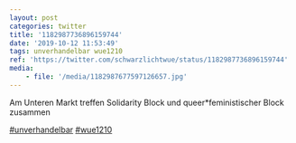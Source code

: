 ```yaml
---
layout: post
categories: twitter
title: '1182987736896159744'
date: '2019-10-12 11:53:49'
tags: unverhandelbar wue1210
ref: 'https://twitter.com/schwarzlichtwue/status/1182987736896159744'
media:
    - file: '/media/1182987677597126657.jpg'
---
```

Am Unteren Markt treffen Solidarity Block und queer\*feministischer Block zusammen

[#unverhandelbar](/t/unverhandelbar) [#wue1210](/t/wue1210) 